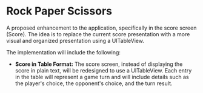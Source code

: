 # Rock Paper Scissors

A proposed enhancement to the application, specifically in the score screen (Score). The idea is to replace the current score presentation with a more visual and organized presentation using a UITableView.

The implementation will include the following:
- **Score in Table Format:** The score screen, instead of displaying the score in plain text, will be redesigned to use a UITableView. Each entry in the table will represent a game turn and will include details such as the player's choice, the opponent's choice, and the turn result.

